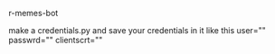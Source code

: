 r-memes-bot

make a credentials.py and save your credentials in it like this
user=""
passwrd=""
clientscrt=""
